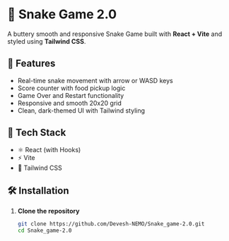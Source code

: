# 🐍 Snake Game 2.0

A buttery smooth and responsive Snake Game built with **React + Vite** and styled using **Tailwind CSS**.

## 🚀 Features

- Real-time snake movement with arrow or WASD keys
- Score counter with food pickup logic
- Game Over and Restart functionality
- Responsive and smooth 20x20 grid
- Clean, dark-themed UI with Tailwind styling

## 🧱 Tech Stack

- ⚛️ React (with Hooks)
- ⚡ Vite
- 🎨 Tailwind CSS

## 🛠️ Installation

1. **Clone the repository**
   ```bash
   git clone https://github.com/Devesh-NEMO/Snake_game-2.0.git
   cd Snake_game-2.0
